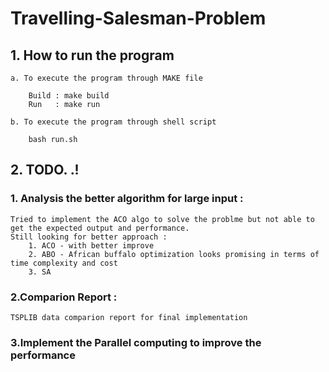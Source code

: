 # Travelling-Salesman-Problem

## 1. How to run the program

    a. To execute the program through MAKE file

        Build : make build
        Run   : make run

    b. To execute the program through shell script

        bash run.sh

## 2. TODO. .!

### 1. Analysis the better algorithm for large input :

    Tried to implement the ACO algo to solve the problme but not able to get the expected output and performance.
    Still looking for better approach :
        1. ACO - with better improve
        2. ABO - African buffalo optimization looks promising in terms of time complexity and cost
        3. SA

### 2.Comparion Report :

    TSPLIB data comparion report for final implementation

### 3.Implement the Parallel computing to improve the performance
